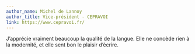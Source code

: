 ```yaml
---
author_name: Michel de Lannoy
author_title: Vice-président - CEPRAVOI
link: https://www.cepravoi.fr/
---
```

J’apprécie vraiment beaucoup la qualité de la langue. Elle ne concède rien à la modernité, et elle sent bon le plaisir d’écrire.